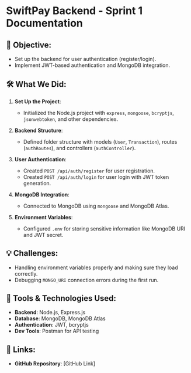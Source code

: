 # SwiftPay Backend - Sprint 1 Documentation

## 🚀 **Objective**:  
- Set up the backend for user authentication (register/login).
- Implement JWT-based authentication and MongoDB integration.

## 🛠️ **What We Did**:

1. **Set Up the Project**:
   - Initialized the Node.js project with `express`, `mongoose`, `bcryptjs`, `jsonwebtoken`, and other dependencies.
   
2. **Backend Structure**:
   - Defined folder structure with models (`User`, `Transaction`), routes (`authRoutes`), and controllers (`authController`).
   
3. **User Authentication**:
   - Created `POST /api/auth/register` for user registration.
   - Created `POST /api/auth/login` for user login with JWT token generation.

4. **MongoDB Integration**:
   - Connected to MongoDB using `mongoose` and MongoDB Atlas.
   
5. **Environment Variables**:  
   - Configured `.env` for storing sensitive information like MongoDB URI and JWT secret.

## 💡 **Challenges**:
- Handling environment variables properly and making sure they load correctly.
- Debugging `MONGO_URI` connection errors during the first run.

## 🔧 **Tools & Technologies Used**:
- **Backend**: Node.js, Express.js
- **Database**: MongoDB, MongoDB Atlas
- **Authentication**: JWT, bcryptjs
- **Dev Tools**: Postman for API testing

## 🔗 **Links**:
- **GitHub Repository**: [GitHub Link]
